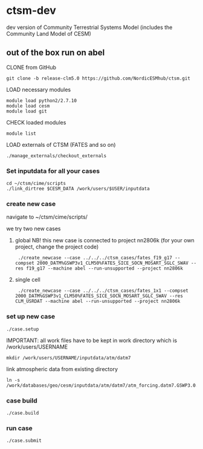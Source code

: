 # ctsm-dev
dev version of Community Terrestrial Systems Model (includes the Community Land Model of CESM)

## out of the box run on abel
CLONE from GitHub

    git clone -b release-clm5.0 https://github.com/NordicESMhub/ctsm.git

LOAD necessary modules

    module load python2/2.7.10
    module load cesm
    module load git


CHECK loaded modules
    
    module list

LOAD externals of CTSM (FATES and so on)

    ./manage_externals/checkout_externals
    
### Set inputdata for all your cases

    cd ~/ctsm/cime/scripts
    ./link_dirtree $CESM_DATA /work/users/$USER/inputdata


### create new case

navigate to ~/ctsm/cime/scripts/

we try two new cases
1) global 
NB! this new case is connected to project nn2806k (for your own project, change the project code)


        ./create_newcase --case ../../../ctsm_cases/fates_f19_g17 --compset 2000_DATM%GSWP3v1_CLM50%FATES_SICE_SOCN_MOSART_SGLC_SWAV --res f19_g17 --machine abel --run-unsupported --project nn2806k
    
2) single cell
    
        ./create_newcase --case ../../../ctsm_cases/fates_1x1 --compset 2000_DATM%GSWP3v1_CLM50%FATES_SICE_SOCN_MOSART_SGLC_SWAV --res CLM_USRDAT --machine abel --run-unsupported --project nn2806k
    
### set up new case

    ./case.setup

IMPORTANT: all work files have to be kept in work directory which is
/work/users/USERNAME 
    
    mkdir /work/users/USERNAME/inputdata/atm/datm7

link atmospheric data from existing directory

	ln -s /work/databases/geo/cesm/inputdata/atm/datm7/atm_forcing.datm7.GSWP3.0.5d.v1.c170516


### case build
    
    ./case.build 

### run case

    ./case.submit 


